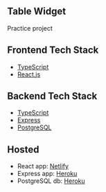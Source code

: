 ## Table Widget

Practice project

## Frontend Tech Stack

- [TypeScript](https://www.typescriptlang.org/)
- [React.js](https://reactjs.org/)

## Backend Tech Stack

- [TypeScript](https://www.typescriptlang.org/)
- [Express](https://expressjs.com/)
- [PostgreSQL](https://www.postgresql.org/)

## Hosted

- React app: [Netlify](https://www.netlify.com/)
- Express app: [Heroku](https://heroku.com)
- PostgreSQL db: [Heroku](https://heroku.com)
